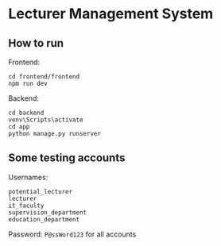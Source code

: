 # Lecturer Management System
## How to run
Frontend: 
```
cd frontend/frontend
npm run dev
```
Backend:
```
cd backend
venv\Scripts\activate
cd app
python manage.py runserver
```

## Some testing accounts
Usernames: 
```
potential_lecturer
lecturer
it_faculty
supervision_department
education_department
```
Password: `P@ssWord123` for all accounts